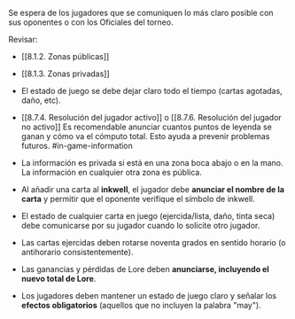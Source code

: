 Se espera de los jugadores que se comuniquen lo más claro posible con sus oponentes o con los Oficiales del torneo.

Revisar:
- [[8.1.2. Zonas públicas]]
- [[8.1.3. Zonas privadas]]
- El estado de juego se debe dejar claro todo el tiempo (cartas agotadas, daño, etc).
- [[8.7.4. Resolución del jugador activo]] o [[8.7.6. Resolución del jugador no activo]]
Es recomendable anunciar cuantos puntos de leyenda se ganan y cómo va el cómputo total. Esto ayuda a prevenir problemas futuros.
#in-game-information



- La información es privada si está en una zona boca abajo o en la mano. La información en cualquier otra zona es pública.
- Al añadir una carta al **inkwell**, el jugador debe **anunciar el nombre de la carta** y permitir que el oponente verifique el símbolo de inkwell.
- El estado de cualquier carta en juego (ejercida/lista, daño, tinta seca) debe comunicarse por su jugador cuando lo solicite otro jugador.
- Las cartas ejercidas deben rotarse noventa grados en sentido horario (o antihorario consistentemente).
- Las ganancias y pérdidas de Lore deben **anunciarse, incluyendo el nuevo total de Lore**.
- Los jugadores deben mantener un estado de juego claro y señalar los **efectos obligatorios** (aquellos que no incluyen la palabra "may").